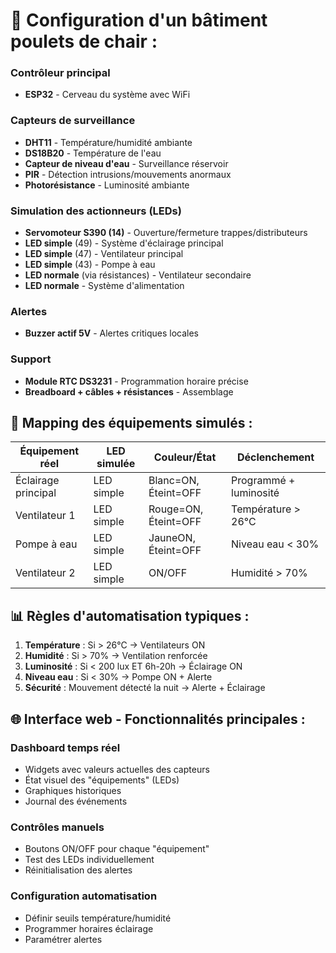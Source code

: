 # 🔧 **Configuration d'un bâtiment poulets de chair :**

### **Contrôleur principal**
- **ESP32** - Cerveau du système avec WiFi

### **Capteurs de surveillance**
- **DHT11** - Température/humidité ambiante
- **DS18B20** - Température de l'eau
- **Capteur de niveau d'eau** - Surveillance réservoir
- **PIR** - Détection intrusions/mouvements anormaux
- **Photorésistance** - Luminosité ambiante

### **Simulation des actionneurs (LEDs)**
- **Servomoteur S390 (14)** - Ouverture/fermeture trappes/distributeurs
- **LED simple** (49) - Système d'éclairage principal
- **LED simple** (47) - Ventilateur principal
- **LED simple** (43) - Pompe à eau
- **LED normale** (via résistances) - Ventilateur secondaire
- **LED normale** - Système d'alimentation

### **Alertes**
- **Buzzer actif 5V** - Alertes critiques locales

### **Support**
- **Module RTC DS3231** - Programmation horaire précise
- **Breadboard + câbles + résistances** - Assemblage

## 🎯 **Mapping des équipements simulés :**

| Équipement réel | LED simulée | Couleur/État | Déclenchement |
|----------------|-------------|--------------|---------------|
| Éclairage principal | LED simple | Blanc=ON, Éteint=OFF | Programmé + luminosité |
| Ventilateur 1 | LED simple | Rouge=ON, Éteint=OFF | Température > 26°C |
| Pompe à eau | LED simple | JauneON, Éteint=OFF | Niveau eau < 30% |
| Ventilateur 2 | LED simple | ON/OFF | Humidité > 70% |

## 📊 **Règles d'automatisation typiques :**

1. **Température** : Si > 26°C → Ventilateurs ON
2. **Humidité** : Si > 70% → Ventilation renforcée  
3. **Luminosité** : Si < 200 lux ET 6h-20h → Éclairage ON
4. **Niveau eau** : Si < 30% → Pompe ON + Alerte
5. **Sécurité** : Mouvement détecté la nuit → Alerte + Éclairage

## 🌐 **Interface web - Fonctionnalités principales :**

### **Dashboard temps réel**
- Widgets avec valeurs actuelles des capteurs
- État visuel des "équipements" (LEDs)
- Graphiques historiques
- Journal des événements

### **Contrôles manuels**
- Boutons ON/OFF pour chaque "équipement"
- Test des LEDs individuellement
- Réinitialisation des alertes

### **Configuration automatisation**
- Définir seuils température/humidité
- Programmer horaires éclairage
- Paramétrer alertes